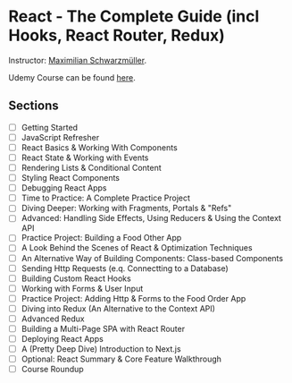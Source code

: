 # React - The Complete Guide (incl Hooks, React Router, Redux)

Instructor: [Maximilian Schwarzmüller](https://www.udemy.com/user/maximilian-schwarzmuller/).

Udemy Course can be found [here](https://www.udemy.com/course/react-the-complete-guide-incl-redux/).

## Sections

- [ ] Getting Started
- [ ] JavaScript Refresher
- [ ] React Basics & Working With Components
- [ ] React State & Working with Events
- [ ] Rendering Lists & Conditional Content
- [ ] Styling React Components
- [ ] Debugging React Apps
- [ ] Time to Practice: A Complete Practice Project
- [ ] Diving Deeper: Working with Fragments, Portals & "Refs"
- [ ] Advanced: Handling Side Effects, Using Reducers & Using the Context API
- [ ] Practice Project: Building a Food Other App
- [ ] A Look Behind the Scenes of React & Optimization Techniques
- [ ] An Alternative Way of Building Components: Class-based Components
- [ ] Sending Http Requests (e.q. Connectting to a Database)
- [ ] Building Custom React Hooks
- [ ] Working with Forms & User Input
- [ ] Practice Project: Adding Http & Forms to the Food Order App
- [ ] Diving into Redux (An Alternative to the Context API)
- [ ] Advanced Redux
- [ ] Building a Multi-Page SPA with React Router
- [ ] Deploying React Apps
- [ ] A (Pretty Deep Dive) Introduction to Next.js
- [ ] Optional: React Summary & Core Feature Walkthrough
- [ ] Course Roundup 
